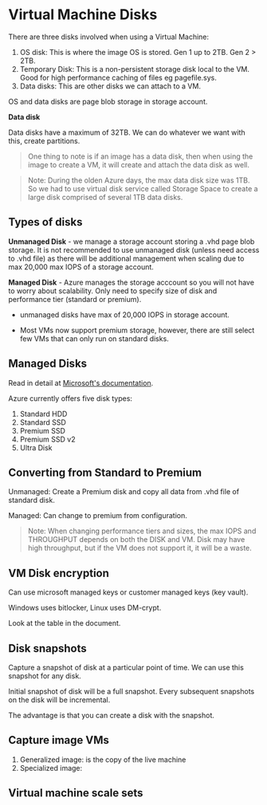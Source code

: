 # Virtual Machine Disks

There are three disks involved when using a Virtual Machine:

1. OS disk: This is where the image OS is stored. Gen 1 up to 2TB. Gen 2 > 2TB.
2. Temporary Disk: This is a non-persistent storage disk local to the VM. Good for high performance caching of files eg pagefile.sys.
3. Data disks: This are other disks we can attach to a VM.

OS and data disks are page blob storage in storage account.

**Data disk**

Data disks have a maximum of 32TB. We can do whatever we want with this, create partitions. 

> One thing to note is if an image has a data disk, then when using the image to create a VM, it will create and attach the data disk as well.

> Note: During the olden Azure days, the max data disk size was 1TB. So we had to use virtual disk service called Storage Space to create a large disk comprised of several 1TB data disks.

## Types of disks

**Unmanaged Disk** - we manage a storage account storing a .vhd page blob storage. It is not recommended to use unmanaged disk (unless need access to .vhd file) as there will be additional management when scaling due to max 20,000 max IOPS of a storage account.

**Managed Disk** - Azure manages the storage acccount so you will not have to worry about scalability. Only need to specify size of disk and performance tier (standard or premium).

- unmanaged disks have max of 20,000 IOPS in storage account.

- Most VMs now support premium storage, however, there are still select few VMs that can only run on standard disks.


## Managed Disks

Read in detail at [Microsoft's documentation](https://learn.microsoft.com/en-us/azure/virtual-machines/disks-types).

Azure currently offers five disk types:

1. Standard HDD
2. Standard SSD
3. Premium SSD
4. Premium SSD v2
5. Ultra Disk


## Converting from Standard to Premium

Unmanaged: Create a Premium disk and copy all data from .vhd file of standard disk.

Managed: Can change to premium from configuration.

> Note: When changing performance tiers and sizes, the max IOPS and THROUGHPUT depends on both the DISK and VM. Disk may have high throughput, but if the VM does not support it, it will be a waste.

## VM Disk encryption

Can use microsoft managed keys or customer managed keys (key vault).

Windows uses bitlocker, Linux uses DM-crypt.

Look at the table in the document.

## Disk snapshots

Capture a snapshot of disk at a particular point of time. We can use this snapshot for any disk.

Initial snapshot of disk will be a full snapshot. Every subsequent snapshots on the disk will be incremental. 

The advantage is that you can create a disk with the snapshot.

## Capture image VMs

1. Generalized image: is the copy of the live machine
2. Specialized image: 

## Virtual machine scale sets
